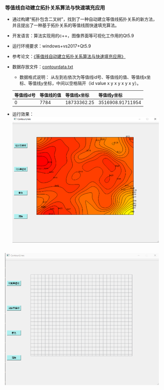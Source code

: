 ### 等值线自动建立拓扑关系算法与快速填充应用
- 通过构建“拓扑包含二叉树”，找到了一种自动建立等值线拓扑关系的新方法，并且提出了一种基于拓扑关系的等值线图快速填充算法。
- 开发语言：算法实现用的c++，图像界面等可视化工作用的Qt5.9
- 运行环境要求：windows+vs2017+Qt5.9
- 参考论文：[《等值线自动建立拓扑关系算法与快速填充应用》](./Doc/等值线自动建立拓扑关系算法与快速填充应用.pdf)
- 数据存放文件：[contourdata.txt](./ContourClose/contourdata.txt)
  - 数据格式说明：
    从左到右依次为等值线id号、等值线的值、等值线x坐标、等值线y坐标，中间以空格隔开（id value x y x y x y x y）。
  
  | 等值线id号 | 等值线的值 | 等值线x坐标 | 等值线y坐标 |
  | ---- | ----  | --- | --- |
  | 0 | 7784 | 18733362.25 | 3516908.91711954 | 18733168.255467 |
  
- 运行效果：
<br/>![](./Doc/contour.png)<br/>

<br/>![](./Doc/show.gif)<br/>
